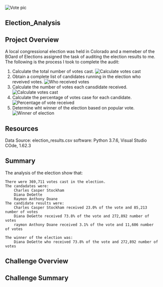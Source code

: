 ![Vote pic](https://user-images.githubusercontent.com/93869894/144725943-a3cc5e49-477a-4422-b82d-0e1f283cc9d2.png)

## Election_Analysis

## Project Overview
A local congressional election was held in Colorado and a memeber of the BOard of Elections assigned the task of auditing the election results to me.  The following is the process I took to complete the audit:
  1. Calculate the total number of votes cast.
  ![Calculate votes cast](https://user-images.githubusercontent.com/93869894/144725923-074a1fd4-5f9a-46a6-b0bd-bec416926c56.png)
  2. Obtain a complete list of candidates running in the election who reveived votes.
  ![Who received votes](https://user-images.githubusercontent.com/93869894/144725891-91b5581e-59bc-4900-ae64-cab589dbcd01.png)
  3. Calculate the number of votes each cansdidate received.
  ![Calculate votes cast](https://user-images.githubusercontent.com/93869894/144725900-f9ff8c25-45e4-4e1b-86cf-c5f57aafa48f.png)
  4. Calculate the percentage of votes case for each candidate.
  ![Percentage of vote received](https://user-images.githubusercontent.com/93869894/144725905-6c51f6ef-23f8-4965-803d-968b21d5e871.png)
  5. Determine wht winner of the election based on popular vote.
  ![Winner of election](https://user-images.githubusercontent.com/93869894/144725915-cbf60370-042f-4be5-80d3-be80b36bc63b.png)

## Resources

  Data Source: election_results.csv
  software: Python 3.7.6, Visual Studio COde, 1.62.3
  
## Summary
  The analysis of the election show that:
  
    There were 369,711 votes cast in the election.
    The candadates were:
        Charles Casper Stockham
        Diana DeGette
        Raymon Anthony Doane
    The candidate results were:
        Charles Casper Stockham received 23.0% of the vote and 85,213 number of votes
        Diana DeGette received 73.8% of the vote and 272,892 number of votes
        raymon Anthony Doane received 3.1% of the vote and 11,606 number of votes
        
    The winner of the election was:
        Diana DeGette who received 73.8% of the vote and 272,892 number of votes
        
## Challenge Overview


## Challenge Summary
